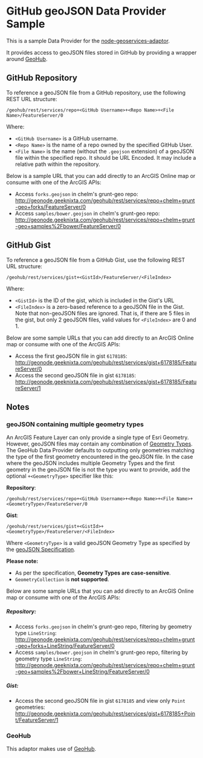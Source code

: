 GitHub geoJSON Data Provider Sample
===================================

This is a sample Data Provider for the [node-geoservices-adaptor](../..).

It provides access to geoJSON files stored in GitHub by providing a wrapper around [GeoHub](https://github.com/chelm/geohub).

## GitHub Repository
To reference a geoJSON file from a GitHub repository, use the following REST URL structure:

	/geohub/rest/services/repo+<GitHub Username>+<Repo Name>+<File Name>/FeatureServer/0

Where:

* `<GitHub Username>` is a GitHub username.
* `<Repo Name>` is the name of a repo owned by the specified GitHub User.
* `<File Name>` is the name (without the `.geojson` extension) of a geoJSON file within the specified repo. It should be URL Encoded. It may include a relative path within the repository.

Below is a sample URL that you can add directly to an ArcGIS Online map or consume with one of the ArcGIS APIs:

* Access `forks.geojson` in chelm's grunt-geo repo: http://geonode.geeknixta.com/geohub/rest/services/repo+chelm+grunt-geo+forks/FeatureServer/0
* Access `samples/bower.geojson` in chelm's grunt-geo repo: http://geonode.geeknixta.com/geohub/rest/services/repo+chelm+grunt-geo+samples%2Fbower/FeatureServer/0

## GitHub Gist

To reference a geoJSON file from a GitHub Gist, use the following REST URL structure:

	/geohub/rest/services/gist+<GistId>/FeatureServer/<FileIndex>

Where:

* `<GistId>` is the ID of the gist, which is included in the Gist's URL
* `<FileIndex>` is a zero-based reference to a geoJSON file in the Gist. Note that non-geoJSON files are ignored. That is, if there are 5 files in the gist, but only 2 geoJSON files, valid values for `<FileIndex>` are 0 and 1.

Below are some sample URLs that you can add directly to an ArcGIS Online map or consume with one of the ArcGIS APIs:

* Access the first geoJSON file in gist `6178185`: http://geonode.geeknixta.com/geohub/rest/services/gist+6178185/FeatureServer/0
* Access the second geoJSON file in gist `6178185`: http://geonode.geeknixta.com/geohub/rest/services/gist+6178185/FeatureServer/1

## Notes
### geoJSON containing multiple geometry types

An ArcGIS Feature Layer can only provide a single type of Esri Geometry. However, geoJSON files may contain any combination of [Geometry Types](http://www.geojson.org/geojson-spec.html#geometry-objects). The GeoHub Data Provider defaults to outputting only geometries matching the type of the first geometry encountered in the geoJSON file. In the case where the geoJSON includes multiple Geometry Types and the first geometry in the geoJSON file is not the type you want to provide, add the optional `+<GeometryType>` specifier like this:

**Repository**:

	/geohub/rest/services/repo+<GitHub Username>+<Repo Name>+<File Name>+<GeometryType>/FeatureServer/0

**Gist**:

	/geohub/rest/services/gist+<GistId>+<GeometryType>/FeatureServer/<FileIndex>

Where `<GeometryType>` is a valid geoJSON Geometry Type as specified by the [geoJSON Specification](http://www.geojson.org/geojson-spec.html).

**Please note:**

* As per the specification, **Geometry Types are case-sensitive**.
* `GeometryCollection` is **not supported**.

Below are some sample URLs that you can add directly to an ArcGIS Online map or consume with one of the ArcGIS APIs:

##### Repository:
* Access `forks.geojson` in chelm's grunt-geo repo, filtering by geometry type `LineString`: http://geonode.geeknixta.com/geohub/rest/services/repo+chelm+grunt-geo+forks+LineString/FeatureServer/0
* Access `samples/bower.geojson` in chelm's grunt-geo repo, filtering by geometry type `LineString`: http://geonode.geeknixta.com/geohub/rest/services/repo+chelm+grunt-geo+samples%2Fbower+LineString/FeatureServer/0

##### Gist:
* Access the second geoJSON file in gist `6178185` and view only `Point` geometries: http://geonode.geeknixta.com/geohub/rest/services/gist+6178185+Point/FeatureServer/1

### GeoHub
This adaptor makes use of [GeoHub](https://github.com/chelm/geohub).